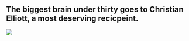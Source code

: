 ## The biggest brain under thirty goes to Christian Elliott, a most deserving recicpeint.

![](etaagen/puff/IMG_1897.HEIC)


